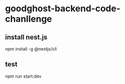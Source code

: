 # goodghost-backend-code-chanllenge

## install nest.js
npm install -g @nestjs/cli

## test 
npm run start:dev

